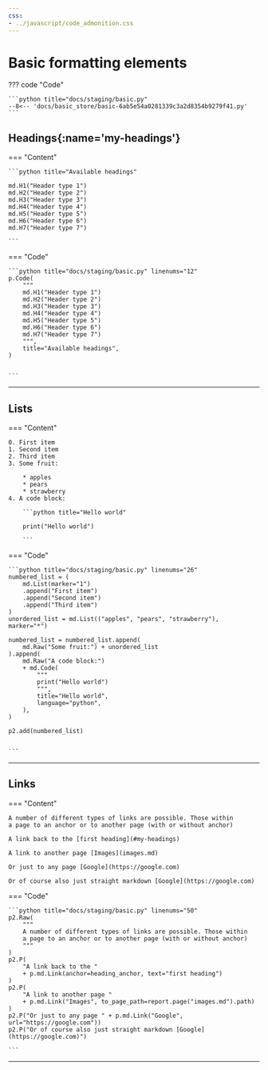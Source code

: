 ```yaml
---
css:
- ../javascript/code_admonition.css
---
```



# Basic formatting elements

??? code "Code"

    ```python title="docs/staging/basic.py"
    --8<-- 'docs/basic_store/basic-6ab5e54a0281339c3a2d8354b9279f41.py'
    ```

## Headings[](){:name='my-headings'}

=== "Content"

    ```python title="Available headings"

    md.H1("Header type 1")
    md.H2("Header type 2")
    md.H3("Header type 3")
    md.H4("Header type 4")
    md.H5("Header type 5")
    md.H6("Header type 6")
    md.H7("Header type 7")

    ```

=== "Code"

    ```python title="docs/staging/basic.py" linenums="12"
    p.Code(
        """
        md.H1("Header type 1")
        md.H2("Header type 2")
        md.H3("Header type 3")
        md.H4("Header type 4")
        md.H5("Header type 5")
        md.H6("Header type 6")
        md.H7("Header type 7")
        """,
        title="Available headings",
    )


    ```

---

## Lists

=== "Content"

    0. First item
    1. Second item
    2. Third item
    3. Some fruit:
    
        * apples
        * pears
        * strawberry
    4. A code block:
    
        ```python title="Hello world"
    
        print("Hello world")                    
    
        ```

=== "Code"

    ```python title="docs/staging/basic.py" linenums="26"
    numbered_list = (
        md.List(marker="1")
        .append("First item")
        .append("Second item")
        .append("Third item")
    )
    unordered_list = md.List(("apples", "pears", "strawberry"), marker="*")

    numbered_list = numbered_list.append(
        md.Raw("Some fruit:") + unordered_list
    ).append(
        md.Raw("A code block:")
        + md.Code(
            """
            print("Hello world")                    
            """,
            title="Hello world",
            language="python",
        ),
    )

    p2.add(numbered_list)


    ```

---

## Links

=== "Content"

    A number of different types of links are possible. Those within
    a page to an anchor or to another page (with or without anchor)

    A link back to the [first heading](#my-headings)

    A link to another page [Images](images.md)

    Or just to any page [Google](https://google.com)

    Or of course also just straight markdown [Google](https://google.com)

=== "Code"

    ```python title="docs/staging/basic.py" linenums="50"
    p2.Raw(
        """
        A number of different types of links are possible. Those within
        a page to an anchor or to another page (with or without anchor)
        """
    )
    p2.P(
        "A link back to the "
        + p.md.Link(anchor=heading_anchor, text="first heading")
    )
    p2.P(
        "A link to another page "
        + p.md.Link("Images", to_page_path=report.page("images.md").path)
    )
    p2.P("Or just to any page " + p.md.Link("Google", url="https://google.com"))
    p2.P("Or of course also just straight markdown [Google](https://google.com)")

    ```

---
